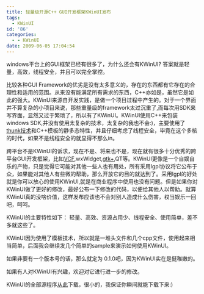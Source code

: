 ```yaml
---
title: 轻量级开源C++ GUI开发框架KWinUI发布
tags:
  - KWinUI
id: '86'
categories:
  - - KWinUI
date: 2009-06-05 17:04:54
---
```


windows平台上的GUI框架已经有很多了，为什么还会有KWinUI?
答案就是轻量，高效，线程安全，并且可以完全掌控。

比较各种GUI Framework的优劣是没有太多意义的，存在的东西都有它存在的合理性和适用的范围。从来没有能满足所有需求的东西，C++亦如是，虽然它是如此的强大。KWinUI来源自开发实践，是做一个项目过程中产生的。对于一个界面并不算复杂的小项目来说，那些重量级的framework太过沉重了,而每次用SDK来写界面，显然又过于繁琐了，所以有了KWinUI。KWinUI使用C++来包装windows SDK,并没有使用太复杂的技术，太复杂的我也不会:)，主要使用了[thunk技术](https://openwares.net/it/kwinui/gui_wndproc_thunk.html)和C++模板的静多态特性，并且仔细考虑了线程安全，毕竟在这个多核的时代，如果不是线程安全的就显得不那么in。

跨平台不是KWinUI的诉求，现在不是、将来也不是，现在就有很多十分优秀的跨平台GUI开发框架，比如[VCF](http://vcf-online.org/),wxWidget,[gtk+](http://www.gtk.org),QT等。KWinUI更像是一个自娱自乐的产物，只是觉得它可能对其他一些人也有用处，所有采用lgpl协议将它公布于众，如果能对其他人有些微的帮助，那么开放它的目的就达到了。采用lgpl的好处就是你可以放心的使用KWinUI,就是在商业程序中使用也没有问题。但是如果你对KWinUI做了更好的修改，最好公布一下修改的代码，以便给其他人以帮助。就算KWinUI真的没啥价值，这样发布应该也不会对别人造成什么伤害，权当娱乐一回吧，呵呵。

KWinUI的主要特性如下：
轻量、高效、资源占用少、线程安全、使用简单，差不多就这些了。

KWinUI因为使用了模板技术，所以就是一堆头文件和几个cpp文件，使用起来相当简单，后面我会继续发几个简单的sample来演示如何使用KWinUI。

如果非要有一个版本号的话，那么就定为 0.1.0吧，因为KWinUI实在是挺稚嫩的。

如果有人对KWinUI有兴趣，欢迎对它进行进一步的修改。

KWinUI的全部源程序[从此](/downloads/kwinui/kwinui-0.1.0.zip)下载，很小的，我保证你瞬间就能下载下来:)